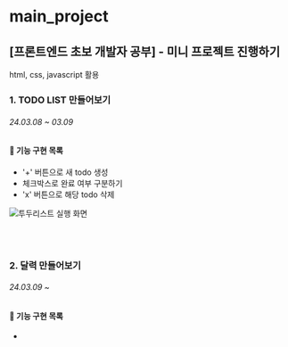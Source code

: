 # main_project

[프론트엔드 초보 개발자 공부] - 미니 프로젝트 진행하기
---
html, css, javascript 활용 <br/>


### 1. TODO LIST 만들어보기
######  24.03.08 ~ 03.09
#### 📌 기능 구현 목록
- '+' 버튼으로 새 todo 생성
- 체크박스로 완료 여부 구분하기
- 'x' 버튼으로 해당 todo 삭제
<img src="https://github.com/kimseryeong/mini_project/assets/106288108/2db6c03c-f696-49af-a2a8-796452dae1fc" alt="투두리스트 실행 화면">

<br/><br/>

### 2. 달력 만들어보기
###### 24.03.09 ~
#### 📌 기능 구현 목록
- 
